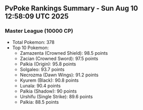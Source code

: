 ## PvPoke Rankings Summary - Sun Aug 10 12:58:09 UTC 2025

### Master League (10000 CP)
- Total Pokemon: 378
- Top 10 Pokemon:
  - Zamazenta (Crowned Shield): 98.5 points
  - Zacian (Crowned Sword): 97.5 points
  - Palkia (Origin): 95.8 points
  - Solgaleo: 93.7 points
  - Necrozma (Dawn Wings): 91.2 points
  - Kyurem (Black): 90.8 points
  - Lunala: 90.4 points
  - Palkia (Shadow): 90 points
  - Urshifu (Single Strike): 89.6 points
  - Palkia: 88.5 points

